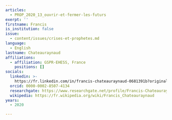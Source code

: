 ```yaml
---
articles:
  - PROP_2020_13_ouvrir-et-fermer-les-futurs
exerpt: ''
firstname: Francis
is_institution: false
issue:
  - content/issues/crises-et-prophetes.md
language:
  - English
lastname: Chateauraynaud
affiliations:
  - affiliation: GSPR-EHESS, France
    positions: []
socials:
  linkedin: >-
    https://fr.linkedin.com/in/francis-chateauraynaud-0681391b?original_referer=https%3A%2F%2Fwww.google.com%2F
  orcid: 0000-0002-8507-4134
  researchgate: https://www.researchgate.net/profile/Francis-Chateauraynaud-2
  wikipedia: https://fr.wikipedia.org/wiki/Francis_Chateauraynaud
years:
  - 2020

---
```

